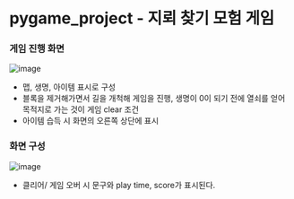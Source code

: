 # pygame_project - 지뢰 찾기 모험 게임
### 게임 진행 화면
![image](https://user-images.githubusercontent.com/73420533/123216236-476f6400-d504-11eb-9eb6-47ed1971813b.png)
- 맵, 생명, 아이템 표시로 구성
- 블록을 제거해가면서 길을 개척해 게임을 진행, 생명이 0이 되기 전에 열쇠를 얻어 목적지로 가는 것이 게임 clear 조건
- 아이템 습득 시 화면의 오른쪽 상단에 표시


### 화면 구성
![image](https://user-images.githubusercontent.com/73420533/123216287-53f3bc80-d504-11eb-8803-833520aceda1.png)
- 클리어/ 게임 오버 시 문구와 play time, score가 표시된다.	
